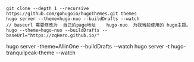 

```shell
git clone --depth 1 --recursive https://github.com/gohugoio/hugoThemes.git themes
hugo server --theme=hugo-nuo --buildDrafts --watch
// baseurl 需要修改为  自己的page地址    hugo-nuo  为我当前使用的 hugo主题。
hugo --theme=hugo-nuo --buildDrafts --baseUrl="https://zqHero.github.io/"
```

hugo server  -theme=AllinOne --buildDrafts --watch
hugo server  -t hugo-tranquilpeak-theme --watch
